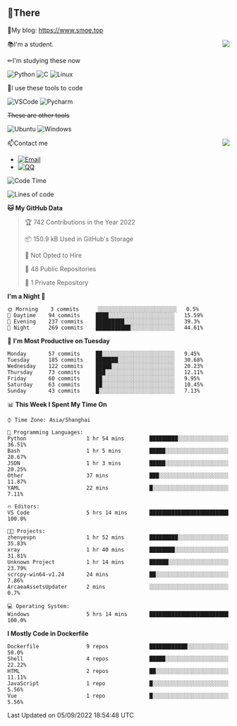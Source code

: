 
## 👏There

📰My blog: https://www.smoe.top

<img align="right" src="https://github-readme-stats.vercel.app/api/top-langs/?username=AkashiCoin"/>


📚I'm a student.

✏I'm studying these now

![Python](https://img.shields.io/badge/-Python-blue?style=flat-square&logo=Python&logoColor=fff)
![C](https://img.shields.io/badge/-C-585858?style=flat-square&logo=C&logoColor=fff)
![Linux](https://img.shields.io/badge/-Linux-black?style=flat-square&logo=Linux&logoColor=fff)

🔨I use these tools to code

![VSCode](https://img.shields.io/badge/-VSCode-blue?style=flat-square&logo=visualstudiocode&logoColor=fff)
![Pycharm](https://img.shields.io/badge/-Pycharm-green?style=flat-square&logo=pycharm&logoColor=fff)

 ~~These are other tools~~

![Ubuntu](https://img.shields.io/badge/-Ubuntu-orange?style=flat-square&logo=Ubuntu&logoColor=fff)
![Windows](https://img.shields.io/badge/-Windows-blue?style=flat-square&logo=Windows&logoColor=fff)

<img align="right" src="https://github-readme-stats.vercel.app/api?username=AkashiCoin" />


📫Contact me

* [![Email](https://img.shields.io/badge/Email-l1040186796@gmail.com-1?style=social&logoColor=fff)](mailto:l1040186796@gmail.com)
* [![QQ](https://img.shields.io/badge/QQ-1040186796-1?style=social&logoColor=fff)](tencent://AddContact/?fromId=45&fromSubId=1&subcmd=all&uin=1040186796&website=www.oicqzone.com)

<!--START_SECTION:waka-->
![Code Time](http://img.shields.io/badge/Code%20Time-245%20hrs%2012%20mins-blue)

![Lines of code](https://img.shields.io/badge/From%20Hello%20World%20I%27ve%20Written-5%20Thousand%20lines%20of%20code-blue)

**🐱 My GitHub Data** 

> 🏆 742 Contributions in the Year 2022
 > 
> 📦 150.9 kB Used in GitHub's Storage 
 > 
> 🚫 Not Opted to Hire
 > 
> 📜 48 Public Repositories 
 > 
> 🔑 1 Private Repository 
 > 
**I'm a Night 🦉** 

```text
🌞 Morning    3 commits      ░░░░░░░░░░░░░░░░░░░░░░░░░   0.5% 
🌆 Daytime    94 commits     ████░░░░░░░░░░░░░░░░░░░░░   15.59% 
🌃 Evening    237 commits    █████████░░░░░░░░░░░░░░░░   39.3% 
🌙 Night      269 commits    ███████████░░░░░░░░░░░░░░   44.61%

```
📅 **I'm Most Productive on Tuesday** 

```text
Monday       57 commits     ██░░░░░░░░░░░░░░░░░░░░░░░   9.45% 
Tuesday      185 commits    ███████░░░░░░░░░░░░░░░░░░   30.68% 
Wednesday    122 commits    █████░░░░░░░░░░░░░░░░░░░░   20.23% 
Thursday     73 commits     ███░░░░░░░░░░░░░░░░░░░░░░   12.11% 
Friday       60 commits     ██░░░░░░░░░░░░░░░░░░░░░░░   9.95% 
Saturday     63 commits     ██░░░░░░░░░░░░░░░░░░░░░░░   10.45% 
Sunday       43 commits     █░░░░░░░░░░░░░░░░░░░░░░░░   7.13%

```


📊 **This Week I Spent My Time On** 

```text
⌚︎ Time Zone: Asia/Shanghai

💬 Programming Languages: 
Python                   1 hr 54 mins        █████████░░░░░░░░░░░░░░░░   36.51% 
Bash                     1 hr 5 mins         █████░░░░░░░░░░░░░░░░░░░░   20.67% 
JSON                     1 hr 3 mins         █████░░░░░░░░░░░░░░░░░░░░   20.25% 
Other                    37 mins             ███░░░░░░░░░░░░░░░░░░░░░░   11.87% 
YAML                     22 mins             █░░░░░░░░░░░░░░░░░░░░░░░░   7.11%

🔥 Editors: 
VS Code                  5 hrs 14 mins       █████████████████████████   100.0%

🐱‍💻 Projects: 
zhenyevpn                1 hr 52 mins        █████████░░░░░░░░░░░░░░░░   35.83% 
xray                     1 hr 40 mins        ████████░░░░░░░░░░░░░░░░░   31.81% 
Unknown Project          1 hr 14 mins        ██████░░░░░░░░░░░░░░░░░░░   23.79% 
scrcpy-win64-v1.24       24 mins             ██░░░░░░░░░░░░░░░░░░░░░░░   7.86% 
ArcaeaAssetsUpdater      2 mins              ░░░░░░░░░░░░░░░░░░░░░░░░░   0.7%

💻 Operating System: 
Windows                  5 hrs 14 mins       █████████████████████████   100.0%

```

**I Mostly Code in Dockerfile** 

```text
Dockerfile               9 repos             ████████████░░░░░░░░░░░░░   50.0% 
Shell                    4 repos             █████░░░░░░░░░░░░░░░░░░░░   22.22% 
HTML                     2 repos             ██░░░░░░░░░░░░░░░░░░░░░░░   11.11% 
JavaScript               1 repo              █░░░░░░░░░░░░░░░░░░░░░░░░   5.56% 
Vue                      1 repo              █░░░░░░░░░░░░░░░░░░░░░░░░   5.56%

```



 Last Updated on 05/09/2022 18:54:48 UTC
<!--END_SECTION:waka-->

